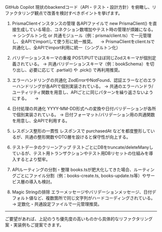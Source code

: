 GitHub Copilot
現状のbackendコード（API・テスト・設計方針）を俯瞰し、リファクタリング観点で改善を検討すべきポイントを挙げます。

1. PrismaClientインスタンスの管理
各APIファイルで new PrismaClient() を直接生成している場合、コネクション数増加やテスト時の管理が煩雑になる。
→ シングルトン化 or 共通モジュール（例：prisma/client.ts）で一元管理し、全APIでimportして使う形に統一推奨。
　→ PrismaClientをclient.tsで共通化し、全APIでimport利用に統一（シングルトン化）

2. バリデーションスキーマの重複
POST/PUTでほぼ同じZodスキーマが個別定義されている。
→ 共通バリデーションスキーマ（例：bookSchema）を切り出し、必要に応じて .partial() や .pick() で再利用推奨。

3. エラーハンドリングの共通化
ZodErrorやNotFound、認証エラーなどのエラーハンドリングが各APIで個別実装されている。
→ 共通のエラーハンドラ/ユーティリティ関数を用意し、APIごとに同じパターンを繰り返さないようにする。
　→ 

4. 日付処理の共通化
YYYY-MM-DD形式への変換や日付バリデーションが各所で個別実装されている。
→ 日付フォーマット/バリデーション用の共通関数を用意し、全APIで利用する。

5. レスポンス整形の一貫性
レスポンスで purchasedAt などを都度整形しているが、共通の整形関数やDTO層を設けると保守性が向上する。

6. テストデータのクリーンアップ
テストごとにDBをtruncate/deleteManyしているが、テスト用トランザクションやテスト用DBリセットの仕組みを導入するとより堅牢。

7. APIルーティングの分割・整理
books.tsが肥大化してきた場合、ルーティングごとにファイル分割（例：books-create.ts, books-update.ts等）やサービス層の導入も検討。

8. Magic Stringの排除
エラーメッセージやバリデーションメッセージ、日付デフォルト値など、複数箇所で同じ文字列がハードコーディングされている。
→ 定数化・共通設定ファイルで一元管理推奨。

---
ご要望があれば、上記のうち優先度の高いものから具体的なリファクタリング案・実装例もご提案できます。